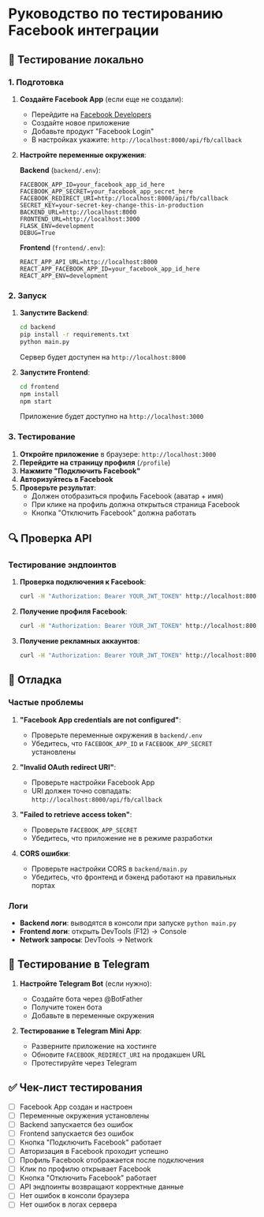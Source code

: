# Руководство по тестированию Facebook интеграции

## 🧪 Тестирование локально

### 1. Подготовка

1. **Создайте Facebook App** (если еще не создали):
   - Перейдите на [Facebook Developers](https://developers.facebook.com/)
   - Создайте новое приложение
   - Добавьте продукт "Facebook Login"
   - В настройках укажите: `http://localhost:8000/api/fb/callback`

2. **Настройте переменные окружения**:

   **Backend** (`backend/.env`):
   ```env
   FACEBOOK_APP_ID=your_facebook_app_id_here
   FACEBOOK_APP_SECRET=your_facebook_app_secret_here
   FACEBOOK_REDIRECT_URI=http://localhost:8000/api/fb/callback
   SECRET_KEY=your-secret-key-change-this-in-production
   BACKEND_URL=http://localhost:8000
   FRONTEND_URL=http://localhost:3000
   FLASK_ENV=development
   DEBUG=True
   ```

   **Frontend** (`frontend/.env`):
   ```env
   REACT_APP_API_URL=http://localhost:8000
   REACT_APP_FACEBOOK_APP_ID=your_facebook_app_id_here
   REACT_APP_ENV=development
   ```

### 2. Запуск

1. **Запустите Backend**:
   ```bash
   cd backend
   pip install -r requirements.txt
   python main.py
   ```
   Сервер будет доступен на `http://localhost:8000`

2. **Запустите Frontend**:
   ```bash
   cd frontend
   npm install
   npm start
   ```
   Приложение будет доступно на `http://localhost:3000`

### 3. Тестирование

1. **Откройте приложение** в браузере: `http://localhost:3000`
2. **Перейдите на страницу профиля** (`/profile`)
3. **Нажмите "Подключить Facebook"**
4. **Авторизуйтесь в Facebook**
5. **Проверьте результат**:
   - Должен отобразиться профиль Facebook (аватар + имя)
   - При клике на профиль должна открыться страница Facebook
   - Кнопка "Отключить Facebook" должна работать

## 🔍 Проверка API

### Тестирование эндпоинтов

1. **Проверка подключения к Facebook**:
   ```bash
   curl -H "Authorization: Bearer YOUR_JWT_TOKEN" http://localhost:8000/api/me
   ```

2. **Получение профиля Facebook**:
   ```bash
   curl -H "Authorization: Bearer YOUR_JWT_TOKEN" http://localhost:8000/api/fb/profile
   ```

3. **Получение рекламных аккаунтов**:
   ```bash
   curl -H "Authorization: Bearer YOUR_JWT_TOKEN" http://localhost:8000/api/fb/accounts
   ```

## 🐛 Отладка

### Частые проблемы

1. **"Facebook App credentials are not configured"**:
   - Проверьте переменные окружения в `backend/.env`
   - Убедитесь, что `FACEBOOK_APP_ID` и `FACEBOOK_APP_SECRET` установлены

2. **"Invalid OAuth redirect URI"**:
   - Проверьте настройки Facebook App
   - URI должен точно совпадать: `http://localhost:8000/api/fb/callback`

3. **"Failed to retrieve access token"**:
   - Проверьте `FACEBOOK_APP_SECRET`
   - Убедитесь, что приложение не в режиме разработки

4. **CORS ошибки**:
   - Проверьте настройки CORS в `backend/main.py`
   - Убедитесь, что фронтенд и бэкенд работают на правильных портах

### Логи

- **Backend логи**: выводятся в консоли при запуске `python main.py`
- **Frontend логи**: открыть DevTools (F12) → Console
- **Network запросы**: DevTools → Network

## 📱 Тестирование в Telegram

1. **Настройте Telegram Bot** (если нужно):
   - Создайте бота через @BotFather
   - Получите токен бота
   - Добавьте в переменные окружения

2. **Тестирование в Telegram Mini App**:
   - Разверните приложение на хостинге
   - Обновите `FACEBOOK_REDIRECT_URI` на продакшен URL
   - Протестируйте через Telegram

## ✅ Чек-лист тестирования

- [ ] Facebook App создан и настроен
- [ ] Переменные окружения установлены
- [ ] Backend запускается без ошибок
- [ ] Frontend запускается без ошибок
- [ ] Кнопка "Подключить Facebook" работает
- [ ] Авторизация в Facebook проходит успешно
- [ ] Профиль Facebook отображается после подключения
- [ ] Клик по профилю открывает Facebook
- [ ] Кнопка "Отключить Facebook" работает
- [ ] API эндпоинты возвращают корректные данные
- [ ] Нет ошибок в консоли браузера
- [ ] Нет ошибок в логах сервера 